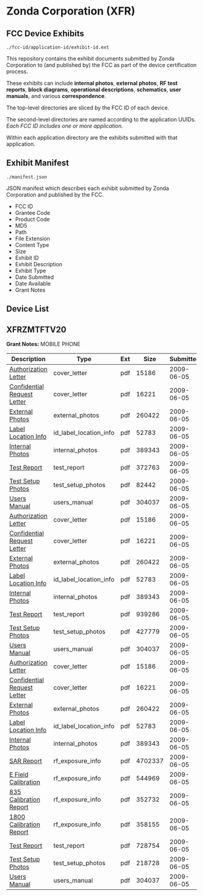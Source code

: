 # Zonda Corporation (XFR)
## FCC Device Exhibits

```
./fcc-id/application-id/exhibit-id.ext
```

This repository contains the exhibit documents submitted by Zonda Corporation to (and published by) the FCC as part of the device certification process.

These exhibits can include **internal photos**, **external photos**, **RF test reports**, **block diagrams**, **operational descriptions**, **schematics**, **user manuals**, and various **correspondence**.

The top-level directories are sliced by the FCC ID of each device.

The second-level directories are named according to the application UUIDs. *Each FCC ID includes one or more application.*

Within each application directory are the exhibits submitted with that application. 

## Exhibit Manifest

```
./manifest.json
```

JSON manifest which describes each exhibit submitted by Zonda Corporation and published by the FCC.

- FCC ID
- Grantee Code
- Product Code
- MD5
- Path
- File Extension
- Content Type
- Size
- Exhibit ID
- Exhibit Description
- Exhibit Type
- Date Submitted
- Date Available
- Grant Notes

## Device List
## XFRZMTFTV20
**Grant Notes:** MOBILE PHONE

| Description | Type | Ext | Size | Submitted | Available |
| ----------- | ---- | --- | ---- | --------- | --------- |
| [Authorization Letter](XFRZMTFTV20/0197473c5becd43aa6e62f9cf84ce9d9/1120542.pdf) | cover_letter | pdf | 15186 | 2009-06-05 | 2009-06-08 |
| [Confidential Request Letter](XFRZMTFTV20/0197473c5becd43aa6e62f9cf84ce9d9/1120543.pdf) | cover_letter | pdf | 16221 | 2009-06-05 | 2009-06-08 |
| [External Photos](XFRZMTFTV20/0197473c5becd43aa6e62f9cf84ce9d9/1120544.pdf) | external_photos | pdf | 260422 | 2009-06-05 | 2009-06-08 |
| [Label Location Info](XFRZMTFTV20/0197473c5becd43aa6e62f9cf84ce9d9/1120546.pdf) | id_label_location_info | pdf | 52783 | 2009-06-05 | 2009-06-08 |
| [Internal Photos](XFRZMTFTV20/0197473c5becd43aa6e62f9cf84ce9d9/1120545.pdf) | internal_photos | pdf | 389343 | 2009-06-05 | 2009-06-08 |
| [Test Report](XFRZMTFTV20/0197473c5becd43aa6e62f9cf84ce9d9/1120566.pdf) | test_report | pdf | 372763 | 2009-06-05 | 2009-06-08 |
| [Test Setup Photos](XFRZMTFTV20/0197473c5becd43aa6e62f9cf84ce9d9/1120572.pdf) | test_setup_photos | pdf | 82442 | 2009-06-05 | 2009-06-08 |
| [Users Manual](XFRZMTFTV20/0197473c5becd43aa6e62f9cf84ce9d9/1120548.pdf) | users_manual | pdf | 304037 | 2009-06-05 | 2009-06-08 |
| [Authorization Letter](XFRZMTFTV20/64b70d24739436384e1ee34c584d403a/1120542.pdf) | cover_letter | pdf | 15186 | 2009-06-05 | 2009-06-08 |
| [Confidential Request Letter](XFRZMTFTV20/64b70d24739436384e1ee34c584d403a/1120543.pdf) | cover_letter | pdf | 16221 | 2009-06-05 | 2009-06-08 |
| [External Photos](XFRZMTFTV20/64b70d24739436384e1ee34c584d403a/1120544.pdf) | external_photos | pdf | 260422 | 2009-06-05 | 2009-06-08 |
| [Label Location Info](XFRZMTFTV20/64b70d24739436384e1ee34c584d403a/1120546.pdf) | id_label_location_info | pdf | 52783 | 2009-06-05 | 2009-06-08 |
| [Internal Photos](XFRZMTFTV20/64b70d24739436384e1ee34c584d403a/1120545.pdf) | internal_photos | pdf | 389343 | 2009-06-05 | 2009-06-08 |
| [Test Report](XFRZMTFTV20/64b70d24739436384e1ee34c584d403a/1120541.pdf) | test_report | pdf | 939286 | 2009-06-05 | 2009-06-08 |
| [Test Setup Photos](XFRZMTFTV20/64b70d24739436384e1ee34c584d403a/1120547.pdf) | test_setup_photos | pdf | 427779 | 2009-06-05 | 2009-06-08 |
| [Users Manual](XFRZMTFTV20/64b70d24739436384e1ee34c584d403a/1120548.pdf) | users_manual | pdf | 304037 | 2009-06-05 | 2009-06-08 |
| [Authorization Letter](XFRZMTFTV20/c3b97655474e2f49d2b0ba7a4b6c823a/1120542.pdf) | cover_letter | pdf | 15186 | 2009-06-05 | 2009-06-08 |
| [Confidential Request Letter](XFRZMTFTV20/c3b97655474e2f49d2b0ba7a4b6c823a/1120543.pdf) | cover_letter | pdf | 16221 | 2009-06-05 | 2009-06-08 |
| [External Photos](XFRZMTFTV20/c3b97655474e2f49d2b0ba7a4b6c823a/1120544.pdf) | external_photos | pdf | 260422 | 2009-06-05 | 2009-06-08 |
| [Label Location Info](XFRZMTFTV20/c3b97655474e2f49d2b0ba7a4b6c823a/1120546.pdf) | id_label_location_info | pdf | 52783 | 2009-06-05 | 2009-06-08 |
| [Internal Photos](XFRZMTFTV20/c3b97655474e2f49d2b0ba7a4b6c823a/1120545.pdf) | internal_photos | pdf | 389343 | 2009-06-05 | 2009-06-08 |
| [SAR Report](XFRZMTFTV20/c3b97655474e2f49d2b0ba7a4b6c823a/1120592.pdf) | rf_exposure_info | pdf | 4702337 | 2009-06-05 | 2009-06-08 |
| [E Field Calibration](XFRZMTFTV20/c3b97655474e2f49d2b0ba7a4b6c823a/1033222.pdf) | rf_exposure_info | pdf | 544969 | 2009-06-05 | 2009-06-08 |
| [835 Calibration Report](XFRZMTFTV20/c3b97655474e2f49d2b0ba7a4b6c823a/1078514.pdf) | rf_exposure_info | pdf | 352732 | 2009-06-05 | 2009-06-08 |
| [1800 Calibration Report](XFRZMTFTV20/c3b97655474e2f49d2b0ba7a4b6c823a/1077713.pdf) | rf_exposure_info | pdf | 358155 | 2009-06-05 | 2009-06-08 |
| [Test Report](XFRZMTFTV20/c3b97655474e2f49d2b0ba7a4b6c823a/1120591.pdf) | test_report | pdf | 728754 | 2009-06-05 | 2009-06-08 |
| [Test Setup Photos](XFRZMTFTV20/c3b97655474e2f49d2b0ba7a4b6c823a/1120589.pdf) | test_setup_photos | pdf | 218728 | 2009-06-05 | 2009-06-08 |
| [Users Manual](XFRZMTFTV20/c3b97655474e2f49d2b0ba7a4b6c823a/1120548.pdf) | users_manual | pdf | 304037 | 2009-06-05 | 2009-06-08 |
